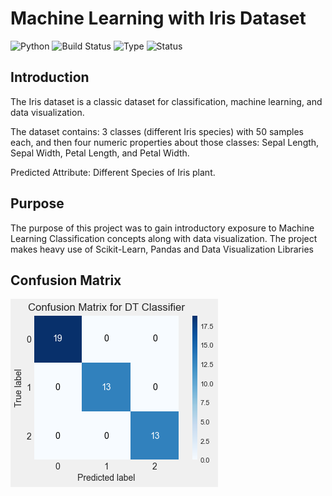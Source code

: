 # Machine Learning with Iris Dataset
![Python](https://img.shields.io/badge/python-3.8.x-success) ![Build Status](https://img.shields.io/badge/Machine-3.8.x-red) ![Type](https://img.shields.io/badge/Type-Supervised-yellow) ![Status](https://img.shields.io/badge/Status-Completed-success)

## Introduction
The Iris dataset is a classic dataset for classification, machine learning, and data visualization.

The dataset contains: 3 classes (different Iris species) with 50 samples each, and then four numeric properties about those classes: Sepal Length, Sepal Width, Petal Length, and Petal Width.

Predicted Attribute: Different Species of Iris plant.

## Purpose
The purpose of this project was to gain introductory exposure to Machine Learning Classification concepts along with data visualization. The project makes heavy use of Scikit-Learn, Pandas and Data Visualization Libraries

## Confusion Matrix
![Alt Text](https://github.com/sanketughadmathe/Iris_data/blob/master/Images/Confusion%20Matrix%20for%20Decision%20Tree.png)